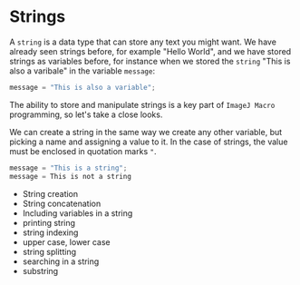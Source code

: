 # Strings

 A `string` is a data type that can store any text you might want. We have already seen strings before, for example "Hello World", and we have stored strings as variables before, for instance when we stored the `string` "This is also a varibale" in the variable `message`:
 ```java
 message = "This is also a variable";
 ```

The ability to store and manipulate strings is a key part of `ImageJ Macro` programming, so let's take a close looks.

We can create a string in the same way we create any other variable, but picking a name and assigning a value to it. In the case of strings, the value must be enclosed in quotation marks `"`.

 ```java
 message = "This is a string";
 message = This is not a string
 ```



- String creation
- String concatenation
- Including variables in a string
- printing string
- string indexing
- upper case, lower case
- string splitting
- searching in a string
- substring
